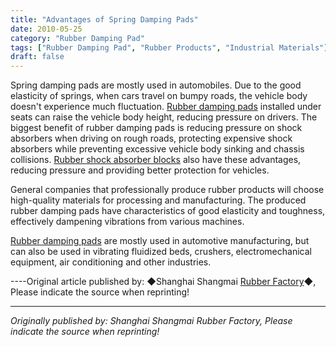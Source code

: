 ```yaml
---
title: "Advantages of Spring Damping Pads"
date: 2010-05-25
category: "Rubber Damping Pad"
tags: ["Rubber Damping Pad", "Rubber Products", "Industrial Materials"]
draft: false
---
```


Spring damping pads are mostly used in automobiles. Due to the good elasticity of springs, when cars travel on bumpy roads, the vehicle body doesn't experience much fluctuation. [Rubber damping pads](http://www.smpolymer.com/xiangjiaojianzhendian/) installed under seats can raise the vehicle body height, reducing pressure on drivers. The biggest benefit of rubber damping pads is reducing pressure on shock absorbers when driving on rough roads, protecting expensive shock absorbers while preventing excessive vehicle body sinking and chassis collisions. [Rubber shock absorber blocks](http://www.smpolymer.com/) also have these advantages, reducing pressure and providing better protection for vehicles.

General companies that professionally produce rubber products will choose high-quality materials for processing and manufacturing. The produced rubber damping pads have characteristics of good elasticity and toughness, effectively dampening vibrations from various machines.

[Rubber damping pads](http://www.smpolymer.com/xiangjiaojianzhendian/) are mostly used in automotive manufacturing, but can also be used in vibrating fluidized beds, crushers, electromechanical equipment, air conditioning and other industries.

----Original article published by: ◆Shanghai Shangmai [Rubber Factory](http://www.smpolymer.com/)◆, Please indicate the source when reprinting!

---

*Originally published by: Shanghai Shangmai Rubber Factory, Please indicate the source when reprinting!*
